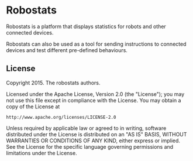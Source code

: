 # Robostats

Robostats is a platform that displays statistics for robots and other
connected devices.

Robostats can also be used as a tool for sending instructions to connected
devices and test different pre-defined behaviours.

## License

Copyright 2015. The robostats authors.

Licensed under the Apache License, Version 2.0 (the "License");
you may not use this file except in compliance with the License.
You may obtain a copy of the License at

    http://www.apache.org/licenses/LICENSE-2.0

Unless required by applicable law or agreed to in writing, software
distributed under the License is distributed on an "AS IS" BASIS,
WITHOUT WARRANTIES OR CONDITIONS OF ANY KIND, either express or implied.
See the License for the specific language governing permissions and
limitations under the License.
